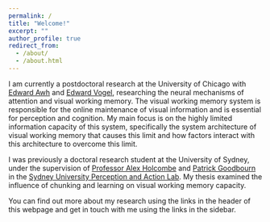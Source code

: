 ```yaml
---
permalink: /
title: "Welcome!"
excerpt: ""
author_profile: true
redirect_from: 
  - /about/
  - /about.html
---
```


I am currently a postdoctoral research at the University of Chicago with [Edward Awh](https://psychology.uchicago.edu/directory/edward-s-awh) and [Edward Vogel](https://psychology.uchicago.edu/directory/edward-k-vogel), researching the neural mechanisms of attention and visual working memory. The visual working memory system is responsible for the online maintenance of visual information and is essential for perception and cognition. My main focus is on the highly limited information capacity of this system, specifically the system architecture of visual working memory that causes this limit and how factors interact with this architecture to overcome this limit.

I was previously a doctoral research student at the University of Sydney, under the supervision of [Professor Alex Holcombe](http://sydney.edu.au/science/people/alex.holcombe.php) and [Patrick Goodbourn](https://psychologicalsciences.unimelb.edu.au/research/msps-research-groups/gbb/gbb-lab) in the [Sydney University Perception and Action Lab](http://www.openwetware.org/wiki/Holcombe). My thesis examined the influence of chunking and learning on visual working memory capacity.

You can find out more about my research using the links in the header of this webpage and get in touch with me using the links in the sidebar.